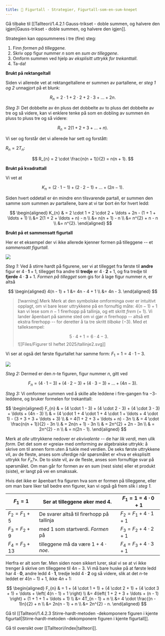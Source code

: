 ```yaml
---
title: 📄 Figurtall - Strategier, Figurtall-som-en-sum-knepet
---
```

Gå tilbake til [[Tallteori/1.4.2.1 Gauss-trikset - doble summen, og halvere den igjen|Gauss-trikset - doble summen, og halvere den igjen]].

Strategien kan oppsummeres i tre (fire) steg:

1.  Finn *formen på tilleggene.*
2.  Skriv opp figur nummer $n$ som en *sum av tilleggene*. 
3. Omform summen ved hjelp av *eksplisitt uttrykk for trekanttall*.
4. Ta-da!

**Brukt på rektangeltall**

Siden vi allerede vet at rektangeltallene er summen av partallene, er
*steg 1 og 2* unnagjort på et blunk:

$$
R_{n} = 2 \cdot 1 + 2 \cdot 2 + 2 \cdot 3 + \ldots + 2n.
$$

*Steg 3:* Det dobbelte av én pluss det dobbelte av to pluss det dobbelte av tre og så videre, kan vi enklere tenke på som en dobling av summen én pluss to pluss tre og så videre:

$$
R_{n} = 2(1 + 2 + 3 + \ldots + n).
$$

Vi ser og forstår det vi allerede har sett og forstått: 

$R_{n} = 2T_{n}$:

$$
R_{n} = 2 \cdot \frac{n(n + 1)}{2} = n(n + 1).
$$

**Brukt på kvadrattall**

Vi vet at

$$
K_{n} = (2 \cdot 1 - 1) + (2 \cdot 2 - 1) + \ldots + (2n - 1).
$$

Siden hvert oddetall er én mindre enn tilsvarende partall, er summen den samme som summen av partallene, bare at vi tar bort én for hvert ledd:

$$
\begin{aligned} 
K_{n} & = 2 \cdot 1 + 2 \cdot 2 + \ldots + 2n - (1 + 1 + \ldots + 1)
\\ &= 2(1 + 2 + \ldots + n) - n
\\ &= n(n + 1) - n
\\ &= n^{2} + n - n
\\ &= n^{2}.
\end{aligned} 
$$



**Brukt på et sammensatt figurtall**

Her er et eksempel der vi ikke allerede kjenner formen på tilleggene --
et *sammensatt figurtall.*

![](Files/media/image20.png)


*Steg 1:* Ved å stirre hardt på figurene, ser vi at tillegget fra første til **andre** figur er $4 \cdot \mathbf{1} + 1$, tillegget fra andre til **tredje** er $4 \cdot \mathbf{2} + 1$, og fra tredje til **fjerde** $4 \cdot \mathbf{3} + 1$. *Formen på tillegget* som gis for å lage figur nummer $n$, er altså

$$
\begin{aligned} 
4(n - 1) + 1 &= 4n - 4 + 1
\\ &= 4n - 3.
\end{aligned} 
$$

> [!warning] Merk 
> Merk at den symbolske omforminga over er intuitivt opplagt, om vi bare leser uttrykkene på en fornuftig måte: $4(n - 1) + 1$ kan vi lese som $n - 1$ firerhopp på tallinja, og ett skritt *frem* ($+ \ 1$). Vi lander åpenbart på samme sted om vi gjør $n$ firerhopp -- altså ett ekstra firerhopp -- for deretter å ta tre skritt *tilbake* ($- 3$). Med et talleksempel: 
> 
> $$
> 5 \cdot 4 + 1 = 6 \cdot 4 - 3.
> $$
> ![[Files/Figurer til heftet 2025/tallinje2.svg]]
> 


Vi ser at også det første figurtallet har samme form:
$F_{1} = 1 = 4 \cdot 1 - 3$.

![](Files/media/image22.png)


*Steg 2:* Dermed er den $n$-te figuren, figur nummer $n$, gitt ved

$$
F_{n} = (4 \cdot 1 - 3) + (4 \cdot 2 - 3) + (4 \cdot 3 - 3) + \ldots + (4n - 3).
$$

*Steg 3:* Vi omformer summen ved å skille alle leddene i fire-gangen fra $- 3$-leddene, og bruker formelen for trekanttall:

$$
\begin{aligned} 
F_{n} & = (4 \cdot 1 - 3) + (4 \cdot 2 - 3) + (4 \cdot 3 - 3) + \ldots + (4n - 3)
\\
& = (4 \cdot 1 + 4 \cdot 1 + 4 \cdot 1 + \ldots + 4 \cdot 1) - (3 + 3 + 3 + \ldots + 3)
\\
& = 4(1 + 2 + 3 + \ldots + n) - 3n
\\
& = 4 \cdot \frac{n(n + 1)}{2} - 3n
\\
& = 2n(n + 1) - 3n
\\
& = 2n^{2} + 2n - 3n
\\
& = 2n^{2} - n
\\
& = n(2n - 1).
\end{aligned} 
$$

Merk at *alle* uttrykkene nedover er *ekvivalente* -- de har *lik verdi,* men ulik *form.* Det det som er «greia» med omforming av algebraiske uttrykk: å skrive om til annen form uten å tukle med verdien. De seks første uttrykkene vil, av de fleste, anses som uferdige når spørsmålet er «hva er eksplisitt uttrykk for $F_{n}$?». De to siste vil, av de fleste, anses som fornuftige svar på spørsmålet. Om man går for formen av en sum (nest siste) eller et produkt (siste), er langt på vei en smakssak.

Hvis det ikke er åpenbart fra figuren hva som er formen på tilleggene, eller om man bare liker tall bedre enn figurer, kan vi også gå frem slik i *steg 1.*



| $F_{1} = 1$          | Ser at tilleggene øker med 4.             | $F_{1} = 1 = 4 \cdot 0 + 1$     |
| -------------------- | ----------------------------------------- | ------------------------------- |
| $F_{2} = F_{1} + 5$  | De svarer altså til firerhopp på tallinja | $F_{2} = F_{1} + 4 \cdot 1 + 1$ |
| $F_{3} = F_{2} + 9$  | med $1$ som startverdi.  *Formen* på      | $F_{3} = F_{2} + 4 \cdot 2 + 1$ |
| $F_{4} = F_{3} + 13$ | tilleggene må da være $1 + 4 \cdot noe$.  | $F_{4} = F_{3} + 4 \cdot 3 + 1$ |

Herfra er alt som før. Men siden noen sikkert lurer, skal vi se at vi ikke trenger å skrive om tilleggene til $4n - 3$. Vi må bare huske på at første ledd har $4 \cdot \mathbf{0}$, andre ledd $4 \cdot \mathbf{1}$, tredje ledd $4 \cdot \mathbf{2}$ og så videre, slik at det $n$-te leddet er $4(n - 1) + 1$, ikke $4n + 1$:

$$
\begin{aligned} 
F_{n} & = 1 + (4 \cdot 1 + 1) + (4 \cdot 2 + 1) + (4 \cdot 3 + 1) + \ldots + \left( 4(n - 1) + 1 \right)
\\ &= 4\left( 1 + 2 + 3 + \ldots + (n - 1) \right) + (1 + 1 + 1 + \ldots + 1)
\\ &= 4T_{n - 1} + n
\\ &= 4 \cdot \frac{(n - 1)n}{2} + n
\\ &= 2n(n - 1) + n
\\ &= 2n^{2} - n.
\end{aligned} 
$$


Gå til [[Tallteori/1.4.2.3 Stirre-hardt-metoden -dekomponere figuren i kjente figurtall|Stirre-hardt-metoden -dekomponere figuren i kjente figurtall]].

Gå til oversikt over [[Tallteori/index|tallteori]].